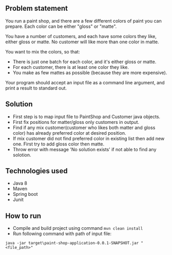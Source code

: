 ## Problem statement
You run a paint shop, and there are a few different colors of paint you can prepare.  Each color can be either "gloss" or "matte".

You have a number of customers, and each have some colors they like, either gloss or matte.  No customer will like more than one color in matte.

You want to mix the colors, so that:
   * There is just one batch for each color, and it's either gloss or matte.
   * For each customer, there is at least one color they like.
   * You make as few mattes as possible (because they are more expensive).

Your program should accept an input file as a command line argument, and print a result to standard out.


## Solution

- First step is to map input file to PaintShop and Customer java objects.
- First fix positions for matter/gloss only customers in output.
- Find if any mix customer(customer who likes both matter and gloss color) has already preferred color at desired position.
- If mix customer did not find preferred color in existing list then add new one. First try to add gloss color then matte.
- Throw error with message 'No solution exists' if not able to find any solotion.

## Technologies used

- Java 8
- Maven
- Spring boot
- Junit

## How to run

- Compile and build project using command `mvn clean install`
- Run following command with path of input file:

```
java -jar target\paint-shop-application-0.0.1-SNAPSHOT.jar "<file_path>"
```

